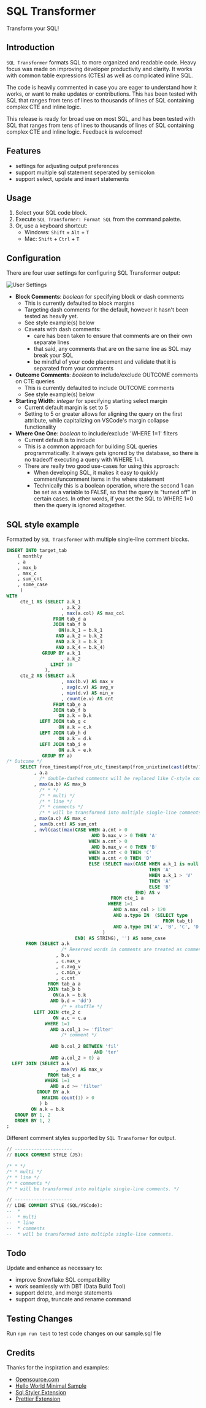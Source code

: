 # SQL Transformer

Transform your SQL!

## Introduction

`SQL Transformer` formats SQL to more organized and readable code. Heavy focus was made on improving developer productivity and clarity. It works with common table expressions (CTEs) as well as complicated inline SQL.

The code is heavily commented in case you are eager to understand how it works, or want to make updates or contributions. This has been tested with SQL that ranges from tens of lines to thousands of lines of SQL containing complex CTE and inline logic.

This release is ready for broad use on most SQL, and has been tested with SQL that ranges from tens of lines to thousands of lines of SQL containing complex CTE and inline logic. Feedback is welcomed!

## Features

* settings for adjusting output preferences
* support multiple sql statement seperated by semicolon
* support select, update and insert statements

## Usage

1. Select your SQL code block.
2. Execute `SQL Transformer: Format SQL` from the command palette.
3. Or, use a keyboard shortcut:
   * Windows: `Shift` + `Alt` + `T`
   * Mac: `Shift` + `Ctrl` + `T`

## Configuration

There are four user settings for configuring SQL Transformer output:

![User Settings](./src/user_settings.png)

* **Block Comments**: *boolean* for specifying block or dash comments
  * This is currently defaulted to block margins
  * Targeting dash comments for the default, however it hasn't been tested as heavily yet.
  * See style example(s) below
  * Caveats with dash comments:
    * care has been taken to ensure that comments are on their own separate lines
    * that said, any comments that are on the same line as SQL may break your SQL
    * be mindful of your code placement and validate that it is separated from your comments
* **Outcome Comments**: *boolean* to include/exclude OUTCOME comments on CTE queries
  * This is currently defaulted to include OUTCOME comments
  * See style example(s) below
* **Starting Width**: *integer* for specifying starting select margin
  * Current default margin is set to 5
  * Setting to 5 or greater allows for aligning the query on the first attribute, while capitalizing on VSCode's margin collapse functionality
* **Where One One**: *boolean* to include/exclude 'WHERE 1=1' filters
  * Current default is to include
  * This is a common approach for building SQL queries programmatically. It always gets ignored by the database, so there is no tradeoff executing a query with WHERE 1=1.
  * There are really two good use-cases for using this approach:
    * When developing SQL, it makes it easy to quickly comment/uncomment items in the where statement
    * Technically this is a boolean operation, where the second 1 can be set as a variable to FALSE, so that the query is "turned off" in certain cases. In other words, if you set the SQL to WHERE 1=0 then the query is ignored altogether.


## SQL style example

Formatted by `SQL Transformer` with multiple single-line comment blocks.

```sql
INSERT INTO target_tab
    ( monthly
    , a
    , max_b
    , max_c
    , sum_cnt
    , some_case
     )
WITH
     cte_1 AS (SELECT a.k_1
                    , a.k_2
                    , max(a.col) AS max_col
                 FROM tab_d a
                 JOIN tab_f b
                   ON(a.k_1 = b.k_1
                  AND a.k_2 = b.k_2
                  AND a.k_3 = b.k_3
                  AND a.k_4 = b.k_4)
             GROUP BY a.k_1
                    , a.k_2
                LIMIT 10
              ),
     cte_2 AS (SELECT a.k
                    , max(b.v) AS max_v
                    , avg(c.v) AS avg_v
                    , min(d.v) AS min_v
                    , count(e.v) AS cnt
                 FROM tab_e a
                 JOIN tab_f b
                   ON a.k = b.k
            LEFT JOIN tab_g c
                   ON a.k = c.k
            LEFT JOIN tab_h d
                   ON a.k = d.k
            LEFT JOIN tab_i e
                   ON a.k = e.k
             GROUP BY a)
/* Outcome */
     SELECT from_timestamp(from_utc_timestamp(from_unixtime(cast(dttm/1000 AS bigint)), 'ROK'), 'yyyy-mm') AS monthly
          , a.a
            /* double-dashed comments will be replaced like C-style comments. */
          , max(a.b) AS max_b
            /* * */
            /* * multi */
            /* * line */
            /* * comments */
            /* * will be transformed into multiple single-line comments. */
          , max(a.c) AS max_c
          , sum(b.cnt) AS sum_cnt
          , nvl(cast(max(CASE WHEN a.cnt > 0
                               AND b.max_v > 0 THEN 'A'
                              WHEN a.cnt > 0
                               AND b.max_v < 0 THEN 'B'
                              WHEN a.cnt < 0 THEN 'C'
                              WHEN a.cnt < 0 THEN 'D'
                              ELSE (SELECT max(CASE WHEN a.k_1 is null
                                                    THEN 'A'
                                                    WHEN a.k_1 > 'V'
                                                    THEN 'A'
                                                    ELSE 'B'
                                               END) AS v
                                      FROM cte_1 a
                                     WHERE 1=1
                                       AND a.max_col > 120
                                       AND a.type IN  (SELECT type
                                                         FROM tab_t)
                                       AND a.type IN('A', 'B', 'C', 'D')
                                   )
                         END) AS STRING), '') AS some_case
       FROM (SELECT a.k
                    /* Reserved words in comments are treated as comments. */
                  , b.v
                  , c.max_v
                  , c.avg_v
                  , c.min_v
                  , c.cnt
               FROM tab_a a
               JOIN tab_b b
                 ON(a.k = b.k
                AND b.d = 'dd')
                    /* + shuffle */
          LEFT JOIN cte_2 c
                 ON a.c = c.a
              WHERE 1=1
                AND a.col_1 >= 'filter'
                    /* comment */
             
                AND b.col_2 BETWEEN 'fil'
                                AND 'ter'
                AND a.col_2 > 0) a
  LEFT JOIN (SELECT a.k
                  , max(v) AS max_v
               FROM tab_c a
              WHERE 1=1
                AND a.d >= 'filter'
           GROUP BY a.k
             HAVING count(1) > 0
            ) b
         ON a.k = b.k
   GROUP BY 1, 2
   ORDER BY 1, 2
;
```

Different comment styles supported by `SQL Transformer` for output.

``` sql
// ---------------------
// BLOCK COMMENT STYLE (JS):

/* * */
/* * multi */
/* * line */
/* * comments */
/* * will be transformed into multiple single-line comments. */

// ---------------------
// LINE COMMENT STYLE (SQL/VSCode):
--  *
--  * multi
--  * line
--  * comments
--  * will be transformed into multiple single-line comments.
```

## Todo

Update and enhance as necessary to:

* improve Snowflake SQL compatibility
* work seamlessly with DBT (Data Build Tool)
* support delete, and merge statements
* support drop, truncate and rename command

## Testing Changes

Run `npm run test` to test code changes on our sample.sql file

## Credits

Thanks for the inspiration and examples:

* [Opensource.com](https://opensource.com/article/20/6/vs-code-extension)
* [Hello World Minimal Sample](https://github.com/microsoft/vscode-extension-samples/tree/main/helloworld-minimal-sample)
* [Sql Styler Extension](https://github.com/oboki/sql-styler)
* [Prettier Extension](https://github.com/prettier/prettier-vscode.git)
